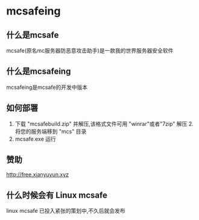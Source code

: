 # mcsafeing
##  什么是mcsafe
mcsafe(原名mc服务器防恶意攻击助手)是一款我的世界服务器安全软件

## 什么是mcsafeing
mcsafeing是mcsafe的开发中版本

## 如何部署
1. 下载 "mcsafebuild.zip" 并解压,该格式文件可用 "winrar"或者"7zip" 解压
2.将您的服务端移到 "mcs" 目录
3. mcsafe.exe 运行

## 赞助
http://free.xianyuyun.xyz

## 什么时候会有 Linux mcsafe 
linux mcsafe 已投入紧张的策划中,不久后就会发布
